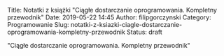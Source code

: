 Title: Notatki z książki "Ciągłe dostarczanie oprogramowania. Kompletny przewodnik"
Date: 2019-05-22 14:45
Author: filipgorczynski
Category: Programowanie
Slug: notatki-z-ksiazki-ciagle-dostarczanie-oprogramowania-kompletny-przewodnik
Status: draft

"Ciągłe dostarczanie oprogramowania. Kompletny przewodnik"
